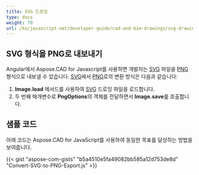 ```yaml
---
title: SVG 드로잉
type: docs
weight: 70
url: /ko/javascript-net/developer-guide/cad-and-bim-drawings/svg-drawings/
---
```


## **SVG 형식을 PNG로 내보내기**

Angular에서 Aspose.CAD for Javascript를 사용하면 개발자는 [SVG](https://docs.fileformat.com/page-description-language/svg/) 파일을 [PNG](https://docs.fileformat.com/image/png/) 형식으로 내보낼 수 있습니다.
[SVG](https://docs.fileformat.com/page-description-language/svg/)에서 [PNG](https://docs.fileformat.com/image/png/)로의 변환 방식은 다음과 같습니다:

1. **Image.load** 메서드를 사용하여 [SVG](https://docs.fileformat.com/page-description-language/svg/) 드로잉 파일을 로드합니다.
1. 두 번째 매개변수로 **PngOptions**의 객체를 전달하면서 **Image.save**를 호출합니다.

## 샘플 코드

아래 코드는 Aspose.CAD for JavaScript를 사용하여 동일한 목표를 달성하는 방법을 보여줍니다.

{{< gist "aspose-com-gists" "b5a4510e5fa49082bb585a12d753de8d" "Convert-SVG-to-PNG-Export.js" >}}
